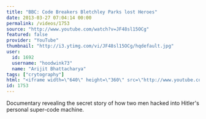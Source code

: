 ```yaml
---
title: "BBC: Code Breakers Bletchley Parks lost Heroes"
date: 2013-03-27 07:04:14 00:00
permalink: /videos/1753
source: "http://www.youtube.com/watch?v=JF48sl15OCg"
featured: false
provider: "YouTube"
thumbnail: "http://i3.ytimg.com/vi/JF48sl15OCg/hqdefault.jpg"
user:
  id: 1692
  username: "hoodwink73"
  name: "Arijit Bhattacharya"
tags: ["crytography"]
html: "<iframe width=\"640\" height=\"360\" src=\"http://www.youtube.com/embed/JF48sl15OCg?wmode=transparent&feature=oembed\" frameborder=\"0\" allowfullscreen></iframe>"
id: 1753
---
```


Documentary revealing the secret story of how two men hacked into Hitler's personal super-code machine.
